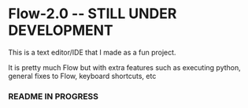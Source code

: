 # Flow-2.0 -- STILL UNDER DEVELOPMENT
This is a text editor/IDE that I made as a fun project.

It is pretty much Flow but with extra features such as executing python, general fixes to Flow, keyboard shortcuts, etc

### README IN PROGRESS ###
